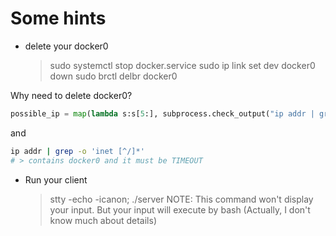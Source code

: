 # Some hints

- delete your docker0
  > sudo systemctl stop docker.service
  > sudo ip link set dev docker0 down
  > sudo brctl delbr docker0

Why need to delete docker0?

```python
possible_ip = map(lambda s:s[5:], subprocess.check_output("ip addr | grep -o 'inet [^/]*'", shell=True).split("\n")[:-1])
```

and

```sh
ip addr | grep -o 'inet [^/]*'
# > contains docker0 and it must be TIMEOUT
```

- Run your client
  > stty -echo -icanon; ./server
  > NOTE: This command won't display your input. But your input will execute by bash (Actually, I don't know much about details)
